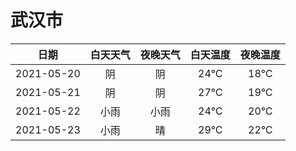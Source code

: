 # 武汉市
|日期|白天天气|夜晚天气|白天温度|夜晚温度|
|:--:|:--:|:--:|:--:|:--:|
|2021-05-20|阴|阴|24℃|18℃|
|2021-05-21|阴|阴|27℃|19℃|
|2021-05-22|小雨|小雨|24℃|20℃|
|2021-05-23|小雨|晴|29℃|22℃|

